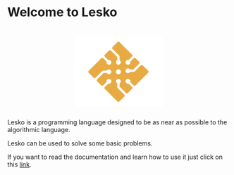 # Welcome to Lesko

<h1 align="center">
  <img src="https://github.com/Mohamed-Akram-Hl/docs/blob/main/assets/Logo.png?raw=true" width="200px"/>
</h1>


Lesko is a programming language designed to be as near as possible to the algorithmic language.

Lesko can be used to solve some basic problems.

If you want to read the documentation and learn how to use it just click on this [link](https://github.com/Mohamed-Akram-Hl/docs/blob/main/1.%20Installation%20and%20Setup/Installation%20and%20Setup).
